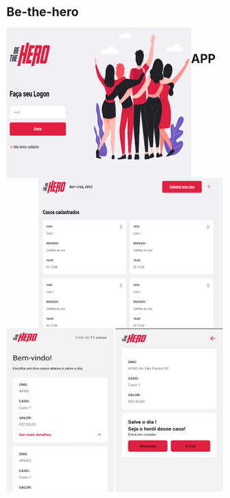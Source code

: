 # Be-the-hero
<img src="https://github.com/raphaom35/Be-the-hero_ok/blob/master/frontend/tela1.PNG" width="430" height="350" align="left"/> 
<img src="https://github.com/raphaom35/Be-the-hero_ok/blob/master/frontend/tela2.PNG" width="430" height="350" align="right"/>
&nbsp;&nbsp;
<h1>APP</h1>
<img src="https://github.com/raphaom35/Be-the-hero_ok/blob/master/mobile/mobile.jpg" width="250" height="380" align="center"/>
<img src="https://github.com/raphaom35/Be-the-hero_ok/blob/master/mobile/mobile1.jpg" width="250" height="380" align="center"/>

  
  

